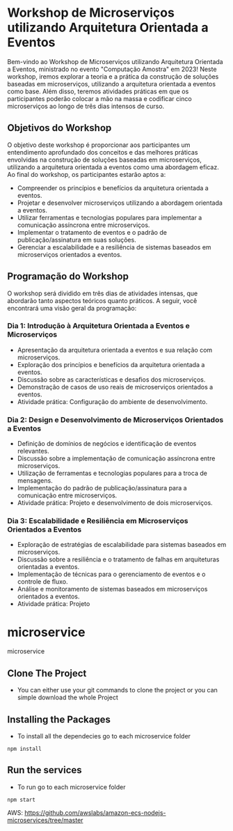 # Workshop de Microserviços utilizando Arquitetura Orientada a Eventos

Bem-vindo ao Workshop de Microserviços utilizando Arquitetura Orientada a Eventos, ministrado no evento "Computação Amostra" em 2023! Neste workshop, iremos explorar a teoria e a prática da construção de soluções baseadas em microserviços, utilizando a arquitetura orientada a eventos como base. Além disso, teremos atividades práticas em que os participantes poderão colocar a mão na massa e codificar cinco microserviços ao longo de três dias intensos de curso.

## Objetivos do Workshop

O objetivo deste workshop é proporcionar aos participantes um entendimento aprofundado dos conceitos e das melhores práticas envolvidas na construção de soluções baseadas em microserviços, utilizando a arquitetura orientada a eventos como uma abordagem eficaz. Ao final do workshop, os participantes estarão aptos a:

- Compreender os princípios e benefícios da arquitetura orientada a eventos.
- Projetar e desenvolver microserviços utilizando a abordagem orientada a eventos.
- Utilizar ferramentas e tecnologias populares para implementar a comunicação assíncrona entre microserviços.
- Implementar o tratamento de eventos e o padrão de publicação/assinatura em suas soluções.
- Gerenciar a escalabilidade e a resiliência de sistemas baseados em microserviços orientados a eventos.

## Programação do Workshop

O workshop será dividido em três dias de atividades intensas, que abordarão tanto aspectos teóricos quanto práticos. A seguir, você encontrará uma visão geral da programação:

### Dia 1: Introdução à Arquitetura Orientada a Eventos e Microserviços

- Apresentação da arquitetura orientada a eventos e sua relação com microserviços.
- Exploração dos princípios e benefícios da arquitetura orientada a eventos.
- Discussão sobre as características e desafios dos microserviços.
- Demonstração de casos de uso reais de microserviços orientados a eventos.
- Atividade prática: Configuração do ambiente de desenvolvimento.

### Dia 2: Design e Desenvolvimento de Microserviços Orientados a Eventos

- Definição de domínios de negócios e identificação de eventos relevantes.
- Discussão sobre a implementação de comunicação assíncrona entre microserviços.
- Utilização de ferramentas e tecnologias populares para a troca de mensagens.
- Implementação do padrão de publicação/assinatura para a comunicação entre microserviços.
- Atividade prática: Projeto e desenvolvimento de dois microserviços.

### Dia 3: Escalabilidade e Resiliência em Microserviços Orientados a Eventos

- Exploração de estratégias de escalabilidade para sistemas baseados em microserviços.
- Discussão sobre a resiliência e o tratamento de falhas em arquiteturas orientadas a eventos.
- Implementação de técnicas para o gerenciamento de eventos e o controle de fluxo.
- Análise e monitoramento de sistemas baseados em microserviços orientados a eventos.
- Atividade prática: Projeto

# microservice

microservice

## Clone The Project

- You can either use your git commands to clone the project or you can simple download the whole Project

## Installing the Packages

- To install all the dependecies go to each microservice folder

```
npm install
```

## Run the services

- To run go to each microservice folder

```
npm start
```

AWS:
https://github.com/awslabs/amazon-ecs-nodejs-microservices/tree/master
